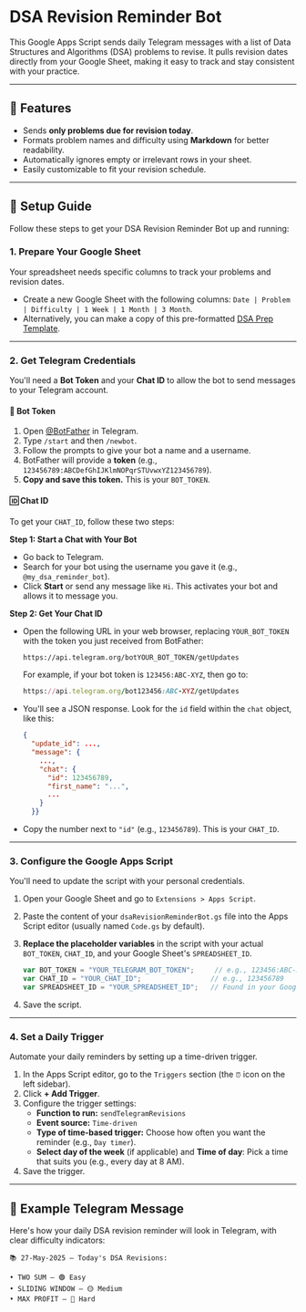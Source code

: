 # DSA Revision Reminder Bot

This Google Apps Script sends daily Telegram messages with a list of Data Structures and Algorithms (DSA) problems to revise. It pulls revision dates directly from your Google Sheet, making it easy to track and stay consistent with your practice.

---

## 🚀 Features

* Sends **only problems due for revision today**.
* Formats problem names and difficulty using **Markdown** for better readability.
* Automatically ignores empty or irrelevant rows in your sheet.
* Easily customizable to fit your revision schedule.

---

## 🔧 Setup Guide

Follow these steps to get your DSA Revision Reminder Bot up and running:

### 1. Prepare Your Google Sheet

Your spreadsheet needs specific columns to track your problems and revision dates.

* Create a new Google Sheet with the following columns:
    `Date | Problem | Difficulty | 1 Week | 1 Month | 3 Month`.
* Alternatively, you can make a copy of this pre-formatted [DSA Prep Template](https://docs.google.com/spreadsheets/d/1MZLyl7mLjo_lhEBVycvay5-Npu-ylIN_mADjWd6vst4/copy).

---

### 2. Get Telegram Credentials

You'll need a **Bot Token** and your **Chat ID** to allow the bot to send messages to your Telegram account.

#### 🔑 Bot Token

1.  Open [@BotFather](https://t.me/BotFather) in Telegram.
2.  Type `/start` and then `/newbot`.
3.  Follow the prompts to give your bot a name and a username.
4.  BotFather will provide a **token** (e.g., `123456789:ABCDefGhIJKlmNOPqrSTUvwxYZ123456789`).
5.  **Copy and save this token.** This is your `BOT_TOKEN`.

#### 🆔 Chat ID

To get your `CHAT_ID`, follow these two steps:

**Step 1: Start a Chat with Your Bot**

* Go back to Telegram.
* Search for your bot using the username you gave it (e.g., `@my_dsa_reminder_bot`).
* Click **Start** or send any message like `Hi`. This activates your bot and allows it to message you.

**Step 2: Get Your Chat ID**

* Open the following URL in your web browser, replacing `YOUR_BOT_TOKEN` with the token you just received from BotFather:

    ```bash
    https://api.telegram.org/botYOUR_BOT_TOKEN/getUpdates
    ```

    For example, if your bot token is `123456:ABC-XYZ`, then go to:

    ```ruby
    https://api.telegram.org/bot123456:ABC-XYZ/getUpdates
    ```

* You'll see a JSON response. Look for the `id` field within the `chat` object, like this:

    ```json
    {
      "update_id": ...,
      "message": {
        ...,
        "chat": {
          "id": 123456789,
          "first_name": "...",
          ...
        }
      }}
    ```

* Copy the number next to `"id"` (e.g., `123456789`). This is your `CHAT_ID`.

---

### 3. Configure the Google Apps Script

You'll need to update the script with your personal credentials.

1.  Open your Google Sheet and go to `Extensions > Apps Script`.
2.  Paste the content of your `dsaRevisionReminderBot.gs` file into the Apps Script editor (usually named `Code.gs` by default).
3.  **Replace the placeholder variables** in the script with your actual `BOT_TOKEN`, `CHAT_ID`, and your Google Sheet's `SPREADSHEET_ID`.

    ```javascript
    var BOT_TOKEN = "YOUR_TELEGRAM_BOT_TOKEN";     // e.g., 123456:ABC-XYZ
    var CHAT_ID = "YOUR_CHAT_ID";                 // e.g., 123456789
    var SPREADSHEET_ID = "YOUR_SPREADSHEET_ID";   // Found in your Google Sheet's URL, e.g., https://docs.google.com/spreadsheets/d/THIS_IS_YOUR_ID/edit
    ```

4.  Save the script.

---

### 4. Set a Daily Trigger

Automate your daily reminders by setting up a time-driven trigger.

1.  In the Apps Script editor, go to the `Triggers` section (the `⏰` icon on the left sidebar).
2.  Click **+ Add Trigger**.
3.  Configure the trigger settings:
    * **Function to run:** `sendTelegramRevisions`
    * **Event source:** `Time-driven`
    * **Type of time-based trigger:** Choose how often you want the reminder (e.g., `Day timer`).
    * **Select day of the week** (if applicable) and **Time of day**: Pick a time that suits you (e.g., every day at 8 AM).
4.  Save the trigger.

---

## 📸 Example Telegram Message

Here's how your daily DSA revision reminder will look in Telegram, with clear difficulty indicators:

```
📚 27-May-2025 – Today's DSA Revisions:

• TWO SUM – 🟢 Easy
• SLIDING WINDOW – 🟡 Medium
• MAX PROFIT – 🔴 Hard
```
